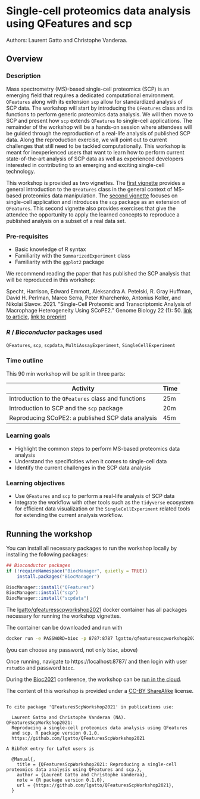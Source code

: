 # Single-cell proteomics data analysis using QFeatures and scp

Authors: Laurent Gatto and Christophe Vanderaa.

## Overview

### Description

Mass spectrometry (MS)-based single-cell proteomics (SCP) is an emerging field that 
requires a dedicated computational environment. `QFeatures` along with
its extension `scp` allow for standardized analysis of SCP data. The
workshop will start by introducing the `QFeatures` class and its
functions to perform generic proteomics data analysis. We will then
move to SCP and present how `scp` extends `QFeatures` to single-cell
applications. The remainder of the workshop will be a hands-on session
where attendees will be guided through the reproduction of a real-life
analysis of published SCP data. Along the reproduction exercise, we
will point out to current challenges that still need to be tackled
computationally. This workshop is meant for inexperienced users that
want to learn how to perform current state-of-the-art analysis of SCP
data as well as experienced developers interested in contributing to
an emerging and exciting single-cell technology.

This workshop is provided as two vignettes. The [first vignette](https://lgatto.github.io/QFeaturesScpWorkshop2021/articles/v01-QFeatures.html)
provides a general introduction to the `QFeatures` class in the 
general context of MS-based proteomics data manipulation. The 
[second vignette](https://lgatto.github.io/QFeaturesScpWorkshop2021/articles/v02-scp.html)
focuses on single-cell application and introduces the `scp` package as
an extension of `QFeatures`. This second vignette also provides 
exercises that give the attendee the opportunity to apply the learned
concepts to reproduce a published analysis on a subset of a real data
set.

### Pre-requisites

* Basic knowledge of R syntax
* Familiarity with the `SummarizedExperiment` class
* Familiarity with the `ggplot2` package

We recommend reading the paper that has published the SCP analysis that
will be reproduced in this workshop:

Specht, Harrison, Edward Emmott, Aleksandra A. Petelski, R. Gray
Huffman, David H. Perlman, Marco Serra, Peter Kharchenko, Antonius
Koller, and Nikolai Slavov. 2021. "Single-Cell Proteomic and
Transcriptomic Analysis of Macrophage Heterogeneity Using SCoPE2.”
Genome Biology 22 (1): 50.
[link to article](http://dx.doi.org/10.1186/s13059-021-02267-5),
[link to preprint](https://www.biorxiv.org/content/10.1101/665307v5)

### _R_ / _Bioconductor_ packages used

`QFeatures`, `scp`, `scpdata`, `MultiAssayExperiment`,
`SingleCellExperiment`

### Time outline

This 90 min workshop will be split in three parts:

| Activity                                            | Time |
|-----------------------------------------------------|------|
| Introduction to the `QFeatures` class and functions | 25m  |
| Introduction to SCP and the `scp` package           | 20m  |
| Reproducing SCoPE2: a published SCP data analysis   | 45m  |

### Learning goals

- Highlight the common steps to perform MS-based proteomics data analysis
- Understand the specificities when it comes to single-cell data
- Identify the current challenges in the SCP data analysis

### Learning objectives

- Use `QFeatures` and `scp` to perform a real-life analysis of SCP
  data
- Integrate the workflow with other tools such as the `tidyverse`
  ecosystem for efficient data visualization or the
  `SingleCellExperiment` related tools for extending the current
  analysis workflow.

## Running the workshop

You can install all necessary packages to run the workshop locally by
installing the following packages:

```r
## Bioconductor packages
if (!requireNamespace("BiocManager", quietly = TRUE))
    install.packages("BiocManager")

BiocManager::install("QFeatures")
BiocManager::install("scp")
BiocManager::install("scpdata")
```

The
[lgatto/qfeaturesscpworkshop2021](https://hub.docker.com/repository/docker/lgatto/qfeaturesscpworkshop2021)
docker container has all packages necessary for running the workshop vignettes.

The container can be downloaded and run with

```sh
docker run -e PASSWORD=bioc -p 8787:8787 lgatto/qfeaturesscpworkshop2021:latest
```

(you can choose any password, not only `bioc`, above)

Once running, navigate to https://localhost:8787/ and then login with
user `rstudio` and password `bioc`.

During the [Bioc2021](https://bioc2021.bioconductor.org/) conference,
the workshop can be [run in the cloud](http://app.orchestra.cancerdatasci.org/).

The content of this workshop is provided under a
[CC-BY ShareAlike](https://creativecommons.org/licenses/by-sa/2.0/)
license.


```

To cite package 'QFeaturesScpWorkshop2021' in publications use:

  Laurent Gatto and Christophe Vanderaa (NA). QFeaturesScpWorkshop2021:
  Reproducing a single-cell proteomics data analysis using QFeatures
  and scp. R package version 0.1.0.
  https://github.com/lgatto/QFeaturesScpWorkshop2021

A BibTeX entry for LaTeX users is

  @Manual{,
    title = {QFeaturesScpWorkshop2021: Reproducing a single-cell proteomics data analysis using QFeatures and scp.},
    author = {Laurent Gatto and Christophe Vanderaa},
    note = {R package version 0.1.0},
    url = {https://github.com/lgatto/QFeaturesScpWorkshop2021},
  }
```

